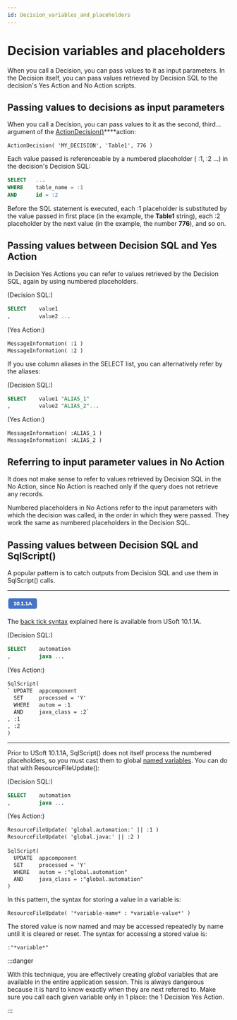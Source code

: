 ```yaml
---
id: Decision_variables_and_placeholders
---
```


# Decision variables and placeholders

When you call a Decision, you can pass values to it as input parameters. In the Decision itself, you can pass values retrieved by Decision SQL to the decision's Yes Action and No Action scripts.

## Passing values to decisions as input parameters

When you call a Decision, you can pass values to it as the second, third... argument of the [ActionDecision()](/docs/Task_flow/Action_Language_reference_A-C/ActionDecision.md)****action:

```
ActionDecision( 'MY_DECISION', 'Table1', 776 )

```

Each value passed is referenceable by a numbered placeholder ( :1, :2 ...) in the decision's Decision SQL:

```sql
SELECT   ...
WHERE    table_name = :1
AND      id = :2
```

Before the SQL statement is executed, each :1 placeholder is substituted by the value passed in first place (in the example, the **Table1** string), each :2 placeholder by the next value (in the example, the number **776**), and so on.

## Passing values between Decision SQL and Yes Action

In Decision Yes Actions you can refer to values retrieved by the Decision SQL, again by using numbered placeholders.

(Decision SQL:)

```sql
SELECT    value1
,         value2 ...

```

(Yes Action:)

```
MessageInformation( :1 )
MessageInformation( :2 )
```

If you use column aliases in the SELECT list, you can alternatively refer by the aliases:

(Decision SQL:)

```sql
SELECT    value1 "ALIAS_1"
,         value2 "ALIAS_2"...

```

(Yes Action:)

```
MessageInformation( :ALIAS_1 )
MessageInformation( :ALIAS_2 )
```

## Referring to input parameter values in No Action

It does not make sense to refer to values retrieved by Decision SQL in the No Action, since No Action is reached only if the query does not retrieve any records.

Numbered placeholders in No Actions refer to the input parameters with which the decision was called, in the order in which they were passed. They work the same as numbered placeholders in the Decision SQL.

## Passing values between Decision SQL and SqlScript()

A popular pattern is to catch outputs from Decision SQL and use them in SqlScript() calls.

----

![](./assets/1dda4eec-2c71-4513-9a53-669f6fa3644f.png)



The [back tick syntax](/docs/Modeller_and_Rules_Engine/SQL_syntax/Host_variables_in_SQL.md) explained here is available from USoft 10.1.1A.

(Decision SQL:)

```sql
SELECT    automation
,         java ...

```

(Yes Action:)

```
SqlScript( 
` UPDATE  appcomponent 
  SET     processed = 'Y'
  WHERE   autom = :1
  AND     java_class = :2`
, :1
, :2
)

```

----

Prior to USoft 10.1.1A, SqlScript() does not itself process the numbered placeholders, so you must cast them to global [named variables](/docs/Task_flow/Action_Language_reference/USoft_Action_Language.md). You can do that with ResourceFileUpdate():

(Decision SQL:)

```sql
SELECT    automation
,         java ...

```

(Yes Action:)

```
ResourceFileUpdate( 'global.automation:' || :1 )
ResourceFileUpdate( 'global.java:' || :2 )

SqlScript( 
  UPDATE  appcomponent 
  SET     processed = 'Y'
  WHERE   autom = :"global.automation"
  AND     java_class = :"global.automation"
)

```

In this pattern, the syntax for storing a value in a variable is:

```
ResourceFileUpdate( '*variable-name* : *variable-value*' )

```

The stored value is now named and may be accessed repeatedly by name until it is cleared or reset. The syntax for accessing a stored value is:

```
:"*variable*"

```


:::danger

With this technique, you are effectively creating *global* variables that are available in the entire application session. This is always dangerous because it is hard to know exactly when they are next referred to. Make sure you call each given variable only in 1 place: the 1 Decision Yes Action.

:::

 